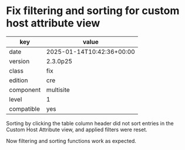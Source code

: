 [//]: # (werk v2)
# Fix filtering and sorting for custom host attribute view

key        | value
---------- | ---
date       | 2025-01-14T10:42:36+00:00
version    | 2.3.0p25
class      | fix
edition    | cre
component  | multisite
level      | 1
compatible | yes

Sorting by clicking the table column header did not sort entries in the Custom Host Attribute view, and applied filters were reset.

Now filtering and sorting functions work as expected.
